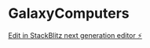 # GalaxyComputers

[Edit in StackBlitz next generation editor ⚡️](https://stackblitz.com/~/github.com/OmJejurkar/GalaxyComputers)